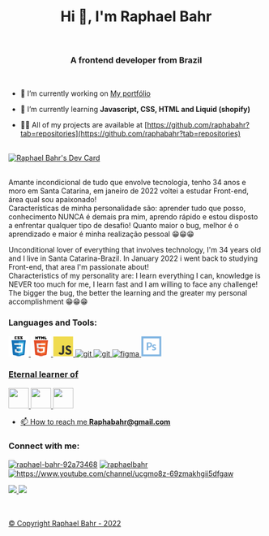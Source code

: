  
<h1 align="center">Hi 👋, I'm Raphael Bahr</h1>
</br>
<h3 align="center">A frontend developer from Brazil</h3>
</br>

- 🔭 I’m currently working on [My portfólio](https://endearing-arithmetic-cc8603.netlify.app/)

- 🌱 I’m currently learning **Javascript, CSS, HTML and Liquid (shopify)**

- 👨‍💻 All of my projects are available at [https://github.com/raphabahr?tab=repositories](https://github.com/raphabahr?tab=repositories)

<div style="display: inline_block"> <br>
<a href="https://app.daily.dev/Lionbahr"><img src="https://api.daily.dev/devcards/24a31387c60e4136bfc0994a64523ee7.png?r=rc2" width="400" alt="Raphael Bahr's Dev Card"/></a>


          
</br>
</br>

Amante incondicional de tudo que envolve tecnologia, tenho 34 anos e moro em Santa Catarina, em janeiro de 2022 voltei a estudar Front-end, área qual sou apaixonado!
</br>
Características de minha personalidade são: aprender tudo que posso, conhecimento NUNCA é demais pra mim, aprendo rápido e estou disposto a enfrentar qualquer tipo de desafio!
Quanto maior o bug, melhor é o aprendizado e maior é minha realização pessoal 😁😁😁         

Unconditional lover of everything that involves technology, I'm 34 years old and I live in Santa Catarina-Brazil. In January 2022 i went back to studying Front-end, that area I'm passionate about!
</br>
Characteristics of my personality are: I learn everything I can, knowledge is NEVER too much for me, I learn fast and I am willing to face any challenge! The bigger the bug, the better the learning and the greater my personal accomplishment 😁😁😁         

<h3 align="left">Languages and Tools:</h3>
<p align="left"> <a href="https://www.w3schools.com/css/" target="_blank" rel="noreferrer"> 
<img src="https://raw.githubusercontent.com/devicons/devicon/master/icons/css3/css3-original-wordmark.svg" alt="css3" width="40" height="40"/> </a> <a href="https://www.figma.com/" target="_blank" rel="noreferrer"> 
<img src="https://raw.githubusercontent.com/devicons/devicon/master/icons/html5/html5-original-wordmark.svg" alt="html5" width="40" height="40"/> </a> <a href="https://developer.mozilla.org/en-US/docs/Web/JavaScript" target="_blank" rel="noreferrer"> 
<img src="https://raw.githubusercontent.com/devicons/devicon/master/icons/javascript/javascript-original.svg" alt="javascript" width="40" height="40"/> </a> <a href="https://www.photoshop.com/en" target="_blank" rel="noreferrer">
<img src="https://user-images.githubusercontent.com/93839553/191039702-f2e2c7c6-ac31-4531-9ac4-9cbd4a822104.png" alt="git" width="40" height="40"/> </a> <a href="https://www.w3.org/html/" target="_blank" rel="noreferrer">
<img src="https://www.vectorlogo.zone/logos/git-scm/git-scm-icon.svg" alt="git" width="40" height="40"/> </a> <a href="https://www.w3.org/html/" target="_blank" rel="noreferrer"> 
<img src="https://www.vectorlogo.zone/logos/figma/figma-icon.svg" alt="figma" width="40" height="40"/> </a> <a href="https://git-scm.com/" target="_blank" rel="noreferrer">  
<img src="https://raw.githubusercontent.com/devicons/devicon/master/icons/photoshop/photoshop-line.svg" alt="photoshop" width="40" height="40"/> </a> <a href="https://reactjs.org/" target="_blank" rel="noreferrer"> 

</p>

### Eternal learner of 
<img src="https://cdn.jsdelivr.net/gh/devicons/devicon/icons/css3/css3-original.svg" width="40" height="40"/> <img src="https://cdn.jsdelivr.net/gh/devicons/devicon/icons/html5/html5-original.svg" width="40" height="40"/> <img src="https://cdn.jsdelivr.net/gh/devicons/devicon/icons/javascript/javascript-original.svg" width="40" height="40"/>
          
- 📫 How to reach me **Raphabahr@gmail.com**

<h3 align="left">Connect with me:</h3>
<p align="left">
<a href="https://linkedin.com/in/raphael-bahr-92a73468" target="blank"><img align="center" src="https://raw.githubusercontent.com/rahuldkjain/github-profile-readme-generator/master/src/images/icons/Social/linked-in-alt.svg" alt="raphael-bahr-92a73468" height="30" width="40" /></a>
<a href="https://instagram.com/raphaelbahr" target="blank"><img align="center" src="https://raw.githubusercontent.com/rahuldkjain/github-profile-readme-generator/master/src/images/icons/Social/instagram.svg" alt="raphaelbahr" height="30" width="40" /></a>
<a href="https://www.youtube.com/channel/UCgMO8z-69ZmAkhGiI5dfgaw" target="blank"><img align="center"          src="https://raw.githubusercontent.com/rahuldkjain/github-profile-readme-generator/master/src/images/icons/Social/youtube.svg" alt="https://www.youtube.com/channel/ucgmo8z-69zmakhgii5dfgaw" height="30" width="40" /></a>


<div>
<a href="https://github.com/raphabahr">
<img height="180em" src="https://github-readme-stats.vercel.app/api/top-langs/?username=raphabahr&layout=compact&langs_count=7&theme=dracula"/>
<img height="180em" src="https://github-readme-stats.vercel.app/api?username=raphabahr&show_icons=true&theme=dracula&include_all_commits=true&count_private=true"/>
</div>

<br>  
          

          
<br>
      
  
 <p class="copyright">&copy; Copyright Raphael Bahr - 2022</p>
 


